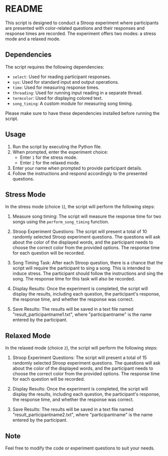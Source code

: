 # README

This script is designed to conduct a Stroop experiment where participants are presented with color-related questions and their responses and response times are recorded. The experiment offers two modes: a stress mode and a relaxed mode.

## Dependencies

The script requires the following dependencies:

- `select`: Used for reading participant responses.
- `sys`: Used for standard input and output operations.
- `time`: Used for measuring response times.
- `threading`: Used for running input reading in a separate thread.
- `termcolor`: Used for displaying colored text.
- `song_timing`: A custom module for measuring song timing. 

Please make sure to have these dependencies installed before running the script.

## Usage

1. Run the script by executing the Python file.
2. When prompted, enter the experiment choice:
   - Enter `1` for the stress mode.
   - Enter `2` for the relaxed mode.
3. Enter your name when prompted to provide participant details.
4. Follow the instructions and respond accordingly to the presented questions.

## Stress Mode

In the stress mode (choice `1`), the script will perform the following steps:

1. Measure song timing: The script will measure the response time for two songs using the `perform_song_timing` function.

2. Stroop Experiment Questions: The script will present a total of 10 randomly selected Stroop experiment questions. The questions will ask about the color of the displayed words, and the participant needs to choose the correct color from the provided options. The response time for each question will be recorded.

3. Song Timing Task: After each Stroop question, there is a chance that the script will require the participant to sing a song. This is intended to induce stress. The participant should follow the instructions and sing the song. The response time for this task will also be recorded.

4. Display Results: Once the experiment is completed, the script will display the results, including each question, the participant's response, the response time, and whether the response was correct.

5. Save Results: The results will be saved in a text file named "result_participantname1.txt", where "participantname" is the name entered by the participant.

## Relaxed Mode

In the relaxed mode (choice `2`), the script will perform the following steps:

1. Stroop Experiment Questions: The script will present a total of 15 randomly selected Stroop experiment questions. The questions will ask about the color of the displayed words, and the participant needs to choose the correct color from the provided options. The response time for each question will be recorded.

2. Display Results: Once the experiment is completed, the script will display the results, including each question, the participant's response, the response time, and whether the response was correct.

3. Save Results: The results will be saved in a text file named "result_participantname2.txt", where "participantname" is the name entered by the participant.

## Note

Feel free to modify the code or experiment questions to suit your needs.
